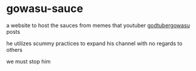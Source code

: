 # gowasu-sauce

a website to host the sauces from memes that youtuber [godtubergowasu](https://www.youtube.com/c/GodtuberGowasu) posts

he utilizes scummy practices to expand his channel with no regards to others

we must stop him
